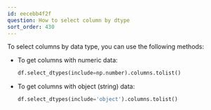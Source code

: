 ```yaml
---
id: eecebb4f2f
question: How to select column by dtype
sort_order: 430
---
```


To select columns by data type, you can use the following methods:

- To get columns with numeric data:

  ```python
  df.select_dtypes(include=np.number).columns.tolist()
  ```
  
- To get columns with object (string) data:

  ```python
  df.select_dtypes(include='object').columns.tolist()
  ```